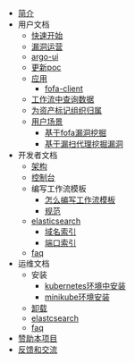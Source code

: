 * [简介](README)
* 用户文档
  * [快速开始](user/quickstart)
  * [漏洞运营](user/vuln)
  * [argo-ui](user/argo-ui)
  * [更新poc](user/nuclei/update-poc)
  * [应用](user/app/README)
    * [fofa-client](user/app/asset-fofa)
  * [工作流中查询数据](user/query)
  * [为资产标记组织归属](user/org-asset-map)
  * [用户场景](user/use-case/README)
    * [基于fofa漏洞挖掘](user/use-case/fofa)
    * [基于漏扫代理挖掘漏洞](user/use-case/proxy-scan)
* 开发者文档
  * [架构](developer/架构)
  * [控制台](developer/console)
  * 编写工作流模板
    * [怎么编写工作流模板](developer/workflow-template/how-to-write)
    * [规范](developer/workflow-template/spec)
  * [elasticsearch](developer/elasticsearch/README)
    * [域名索引](developer/elasticsearch/subdomain)
    * [端口索引](developer/elasticsearch/port)
  * [faq](developer/faq)
* 运维文档
  * 安装
    * [kubernetes环境中安装](ops/k8s)
    * [minikube环境安装](ops/minikube)
  * [卸载](ops/uninstall)
  * [elastcsearch](ops/elasticsearch)
  * [faq](ops/faq)
* [赞助本项目](donate)
* [反馈和交流](discuss)
